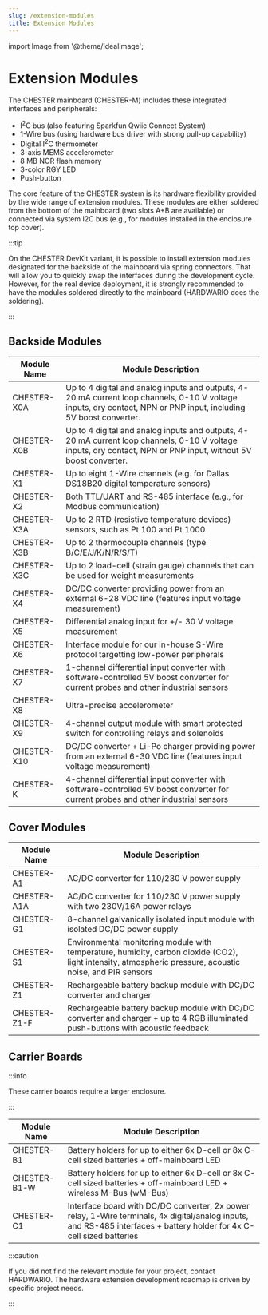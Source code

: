 ```yaml
---
slug: /extension-modules
title: Extension Modules
---
```

import Image from '@theme/IdealImage';

# Extension Modules

The CHESTER mainboard (CHESTER-M) includes these integrated interfaces and peripherals:

* I<sup>2</sup>C bus (also featuring Sparkfun Qwiic Connect System)
* 1-Wire bus (using hardware bus driver with strong pull-up capability)
* Digital I<sup>2</sup>C thermometer
* 3-axis MEMS accelerometer
* 8 MB NOR flash memory
* 3-color RGY LED
* Push-button

The core feature of the CHESTER system is its hardware flexibility provided by the wide range of extension modules. These modules are either soldered from the bottom of the mainboard (two slots A+B are available) or connected via system I2C bus (e.g., for modules installed in the enclosure top cover).

:::tip

On the CHESTER DevKit variant, it is possible to install extension modules designated for the backside of the mainboard via spring connectors. That will allow you to quickly swap the interfaces during the development cycle. However, for the real device deployment, it is strongly recommended to have the modules soldered directly to the mainboard (HARDWARIO does the soldering).

:::

## Backside Modules

| Module Name | Module Description                                                                                                                                                |
|-------------|-------------------------------------------------------------------------------------------------------------------------------------------------------------------|
| CHESTER-X0A | Up to 4 digital and analog inputs and outputs, 4-20 mA current loop channels, 0-10 V voltage inputs, dry contact, NPN or PNP input, including 5V boost converter. |
| CHESTER-X0B | Up to 4 digital and analog inputs and outputs, 4-20 mA current loop channels, 0-10 V voltage inputs, dry contact, NPN or PNP input, without 5V boost converter.   |
| CHESTER-X1  | Up to eight 1-Wire channels (e.g. for Dallas DS18B20 digital temperature sensors)                                                                                 |
| CHESTER-X2  | Both TTL/UART and RS-485 interface (e.g., for Modbus communication)                                                                                               |
| CHESTER-X3A | Up to 2 RTD (resistive temperature devices) sensors, such as Pt 100 and Pt 1000                                                                                   |
| CHESTER-X3B | Up to 2 thermocouple channels (type B/C/E/J/K/N/R/S/T)                                                                                                            |
| CHESTER-X3C | Up to 2 load-cell (strain gauge) channels that can be used for weight measurements                                                                                |
| CHESTER-X4  | DC/DC converter providing power from an external 6-28 VDC line (features input voltage measurement)                                                               |
| CHESTER-X5  | Differential analog input for +/- 30 V voltage measurement                                                                                                        |
| CHESTER-X6  | Interface module for our in-house S-Wire protocol targetting low-power peripherals                                                                                |
| CHESTER-X7  | 1-channel differential input converter with software-controlled 5V boost converter for current probes and other industrial sensors                                |
| CHESTER-X8  | Ultra-precise accelerometer                                                                                                                                       |
| CHESTER-X9  | 4-channel output module with smart protected switch for controlling relays and solenoids                                                                          |
| CHESTER-X10 | DC/DC converter + Li-Po charger providing power from an external 6-30 VDC line (features input voltage measurement)                                               |
| CHESTER-K   | 4-channel differential input converter with software-controlled 5V boost converter for current probes and other industrial sensors                                |

## Cover Modules

| Module Name  | Module Description                                                                                                                                       |
|--------------|----------------------------------------------------------------------------------------------------------------------------------------------------------|
| CHESTER-A1   | AC/DC converter for 110/230 V power supply                                                                                                               |
| CHESTER-A1A  | AC/DC converter for 110/230 V power supply with two 230V/16A power relays                                                                                |
| CHESTER-G1   | 8-channel galvanically isolated input module with isolated DC/DC power supply                                                                            |
| CHESTER-S1   | Environmental monitoring module with temperature, humidity, carbon dioxide (CO2), light intensity, atmospheric pressure, acoustic noise, and PIR sensors |
| CHESTER-Z1   | Rechargeable battery backup module with DC/DC converter and charger                                                                                      |
| CHESTER-Z1-F | Rechargeable battery backup module with DC/DC converter and charger + up to 4 RGB illuminated push-buttons with acoustic feedback                        |

## Carrier Boards

:::info

These carrier boards require a larger enclosure.

:::

| Module Name  | Module Description                                                                                                                                                     |
|--------------|------------------------------------------------------------------------------------------------------------------------------------------------------------------------|
| CHESTER-B1   | Battery holders for up to either 6x D-cell or 8x C-cell sized batteries + off-mainboard LED                                                                            |
| CHESTER-B1-W | Battery holders for up to either 6x D-cell or 8x C-cell sized batteries + off-mainboard LED + wireless M-Bus (wM-Bus)                                                  |
| CHESTER-C1   | Interface board with DC/DC converter, 2x power relay, 1-Wire terminals, 4x digital/analog inputs, and RS-485 interfaces + battery holder for 4x C-cell sized batteries |

:::caution

If you did not find the relevant module for your project, contact HARDWARIO. The hardware extension development roadmap is driven by specific project needs.

:::
